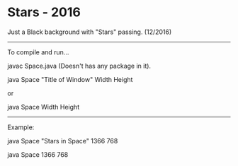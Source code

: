 # Stars - 2016
Just a Black background with "Stars" passing. (12/2016)

 - - - - - - - - - - - - - - - - - - - - - - - - - - - - - - - - - - -
 
  To compile and run...
 
 javac Space.java (Doesn't has any package in it).
 
 java Space "Title of Window" Width Height
 
 or
 
 
 java Space Width Height
 - - - - - - - - - - - - - - - -
 Example:
 
 java Space "Stars in Space" 1366 768
 
 java Space 1366 768
